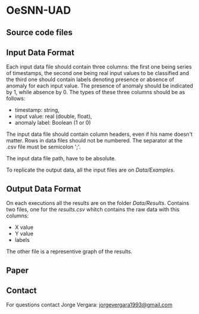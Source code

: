 # OeSNN-UAD

## Source code files



## Input Data Format

Each input data file should contain three columns: the first one being series of timestamps, the second one being real input values to be classified and the third one should contain labels denoting presence or absence of anomaly for each input value. The presence of anomaly should be indicated by 1, while absence by 0. The types of these three columns should be as follows:
  * timestamp: string,
  * input value: real (double, float),
  * anomaly label: Boolean (1 or 0)

The input data file should contain column headers, even if his name doesn't matter. Rows in data files should not be numbered. The separator at the .csv file must be semicolon ';'.

The input data file path, have to be absolute.

To replicate the output data, all the input files are on *Data/Examples*.

## Output Data Format

On each executions all the results are on the folder *Data/Results*. Contains two files, one for the *results.csv* whitch contains the raw data with this columns: 
* X value
* Y value
* labels

The other file is a representive graph of the results.

## Paper



## Contact

For questions contact Jorge Vergara: <jorgevergara1993@gmail.com>